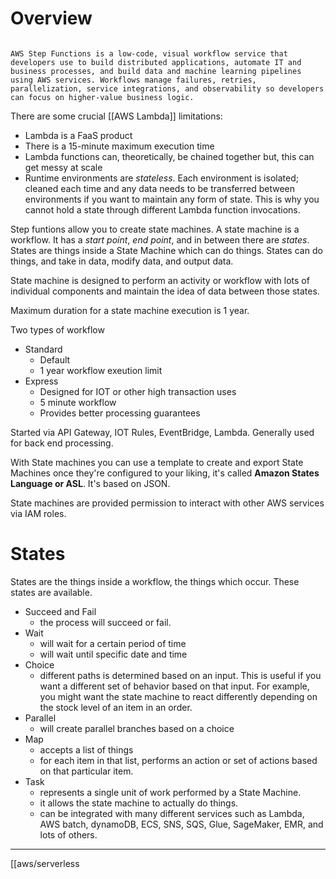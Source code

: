 # Overview


```ad-definition

AWS Step Functions is a low-code, visual workflow service that developers use to build distributed applications, automate IT and business processes, and build data and machine learning pipelines using AWS services. Workflows manage failures, retries, parallelization, service integrations, and observability so developers can focus on higher-value business logic.

```


There are some crucial [[AWS Lambda]] limitations:

- Lambda is a FaaS product
- There is a 15-minute maximum execution time
- Lambda functions can, theoretically, be chained together but, this can get messy at scale
- Runtime environments are _stateless_. Each environment is isolated; cleaned each time and any data needs to be transferred between environments if you want to maintain any form of state. This is why you cannot hold a state through different Lambda function invocations.

Step funtions allow you to create state machines. A state machine is a workflow. It has a _start point_, _end point_, and in between there are _states_. States are things inside a State Machine which can do things. States can do things, and take in data, modify data, and output data.

State machine is designed to perform an activity or workflow with lots of individual components and maintain the idea of data between those states.

Maximum duration for a state machine execution is 1 year.

Two types of workflow

-   Standard
    - Default
    - 1 year workflow exeution limit
-   Express
    - Designed for IOT or other high transaction uses
    - 5 minute workflow
    - Provides better processing guarantees

Started via API Gateway, IOT Rules, EventBridge, Lambda. Generally used for back end processing.

With State machines you can use a template to create and export State Machines once they're configured to your liking, it's called **Amazon States Language or ASL**. It's based on JSON.

State machines are provided permission to interact with other AWS services via IAM roles.

# States
States are the things inside a workflow, the things which occur. These states are available.

-   Succeed and Fail
    -   the process will succeed or fail.
-   Wait
    -   will wait for a certain period of time
    -   will wait until specific date and time
-   Choice
    -   different paths is determined based on an input. This is useful if you want a different set of behavior based on that input. For example, you might want the state machine to react differently depending on the stock level of an item in an order.
-   Parallel
    -   will create parallel branches based on a choice
-   Map
    -   accepts a list of things
    -   for each item in that list, performs an action or set of actions based on that particular item.
-   Task
    -   represents a single unit of work performed by a State Machine.
    -   it allows the state machine to actually do things.
    -   can be integrated with many different services such as Lambda, AWS batch, dynamoDB, ECS, SNS, SQS, Glue, SageMaker, EMR, and lots of others.



____
[[aws/serverless 